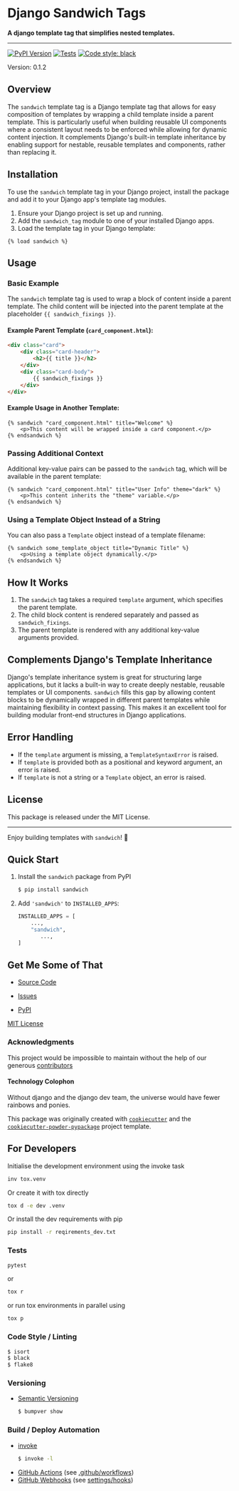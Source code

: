 # Django Sandwich Tags

**A django template tag that simplifies nested templates.**

---
[![PyPI Version](https://img.shields.io/pypi/v/django-sandwich-tag.svg)](https://pypi.python.org/pypi/django-sandwich-tag)
[![Tests](https://github.com/jacobtumak/django-sandwich-tag/.github/workflows/pytest.yaml/badge.svg)](https://github.com/jacobtumak/django-sandwich-tag/.github/workflows/pytest.yaml)
[![Code style: black](https://img.shields.io/badge/code%20style-black-000000.svg)](https://github.com/jacobtumak/sandwich)

Version: 0.1.2

## Overview

The `sandwich` template tag is a Django template tag that allows for easy composition of templates by wrapping a child template inside a parent template. This is particularly useful when building reusable UI components where a consistent layout needs to be enforced while allowing for dynamic content injection. It complements Django's built-in template inheritance by enabling support for nestable, reusable templates and components, rather than replacing it.

## Installation

To use the `sandwich` template tag in your Django project, install the package and add it to your Django app's template tag modules.

1. Ensure your Django project is set up and running.
2. Add the `sandwich_tag` module to one of your installed Django apps.
3. Load the template tag in your Django template:

```django
{% load sandwich %}
```

## Usage

### Basic Example

The `sandwich` template tag is used to wrap a block of content inside a parent template. The child content will be injected into the parent template at the placeholder `{{ sandwich_fixings }}`.

#### Example Parent Template (`card_component.html`):

```html
<div class="card">
    <div class="card-header">
        <h2>{{ title }}</h2>
    </div>
    <div class="card-body">
        {{ sandwich_fixings }}
    </div>
</div>
```

#### Example Usage in Another Template:

```django
{% sandwich "card_component.html" title="Welcome" %}
    <p>This content will be wrapped inside a card component.</p>
{% endsandwich %}
```

### Passing Additional Context

Additional key-value pairs can be passed to the `sandwich` tag, which will be available in the parent template:

```django
{% sandwich "card_component.html" title="User Info" theme="dark" %}
    <p>This content inherits the "theme" variable.</p>
{% endsandwich %}
```

### Using a Template Object Instead of a String

You can also pass a `Template` object instead of a template filename:

```django
{% sandwich some_template_object title="Dynamic Title" %}
    <p>Using a template object dynamically.</p>
{% endsandwich %}
```

## How It Works

1. The `sandwich` tag takes a required `template` argument, which specifies the parent template.
2. The child block content is rendered separately and passed as `sandwich_fixings`.
3. The parent template is rendered with any additional key-value arguments provided.

## Complements Django's Template Inheritance

Django's template inheritance system is great for structuring large applications, but it lacks a built-in way to create deeply nestable, reusable templates or UI components. `sandwich` fills this gap by allowing content blocks to be dynamically wrapped in different parent templates while maintaining flexibility in context passing. This makes it an excellent tool for building modular front-end structures in Django applications.

## Error Handling

- If the `template` argument is missing, a `TemplateSyntaxError` is raised.
- If `template` is provided both as a positional and keyword argument, an error is raised.
- If `template` is not a string or a `Template` object, an error is raised.

## License

This package is released under the MIT License.

---

Enjoy building templates with `sandwich`! 🥪




## Quick Start

1. Install the `sandwich` package from PyPI
    ```bash
    $ pip install sandwich
    ```

2. Add `'sandwich'` to `INSTALLED_APPS`:
    ```python
    INSTALLED_APPS = [
        ...,
        "sandwich",
           ...,
    ]
    ```
   
## Get Me Some of That
* [Source Code](https://github.com/jacobtumak/sandwich)

* [Issues](https://github.com/jacobtumak/sandwich/issues)
* [PyPI](https://pypi.org/project/sandwich)

[MIT License](https://github.com/jacobtumak/sandwich/blob/master/LICENSE)


### Acknowledgments
This project would be impossible to maintain without the help of our generous [contributors](https://github.com/jacobtumak/sandwich/graphs/contributors)

#### Technology Colophon

Without django and the django dev team, the universe would have fewer rainbows and ponies.

This package was originally created with [`cookiecutter`](https://www.cookiecutter.io/) 
and the [`cookiecutter-powder-pypackage`](https://github.com/JacobTumak/CookiePowder) project template.


## For Developers
Initialise the development environment using the invoke task
   ```bash
   inv tox.venv
   ```
Or create it with tox directly
   ```bash
   tox d -e dev .venv
   ```
Or install the dev requirements with pip
   ```bash
   pip install -r reqirements_dev.txt
   ```

### Tests
   ```bash
   pytest
   ```
or
   ```bash
   tox r
   ```
or run tox environments in parallel using
   ```bash
   tox p
   ```

### Code Style / Linting
   ```bash
   $ isort
   $ black
   $ flake8
   ```

### Versioning
 * [Semantic Versioning](https://semver.org/)
   ```bash
   $ bumpver show
   ```



### Build / Deploy Automation
 * [invoke](https://www.pyinvoke.org/)
   ```bash
   $ invoke -l
   ```
 * [GitHub Actions](https://docs.github.com/en/actions) (see [.github/workflows](https://github.com/jacobtumak/sandwich/tree/master/.github/workflows))
 * [GitHub Webhooks](https://docs.github.com/en/webhooks)  (see [settings/hooks](https://github.com/jacobtumak/sandwich/settings/hooks))
